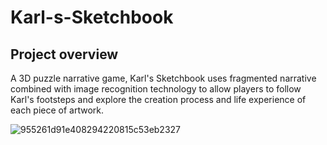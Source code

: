 # Karl-s-Sketchbook
## Project overview
A 3D puzzle narrative game, Karl's Sketchbook uses fragmented narrative combined with image recognition technology to allow players to follow Karl's footsteps and explore the creation process and life experience of each piece of artwork.

![955261d91e408294220815c53eb2327](https://github.com/Yyyoung6699/Karl-s-Sketchbook/assets/116611898/66d7ea80-6eb7-43af-b214-16554e97fb9a)

